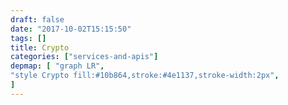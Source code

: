 ```yaml
---
draft: false
date: "2017-10-02T15:15:50"
tags: []
title: Crypto
categories: ["services-and-apis"]
depmap: [ "graph LR",
"style Crypto fill:#10b864,stroke:#4e1137,stroke-width:2px",
]
---
```

			
